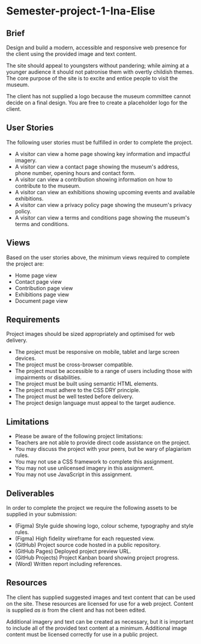 # Semester-project-1-Ina-Elise

## Brief
Design and build a modern, accessible and responsive web presence for the client using the provided image and text content.

The site should appeal to youngsters without pandering; while aiming at a younger audience it should not patronise them with overtly childish themes. The core purpose of the site is to excite and entice people to visit the museum.

The client has not supplied a logo because the museum committee cannot decide on a final design. You are free to create a placeholder logo for the client.

## User Stories
The following user stories must be fulfilled in order to complete the project.
- A visitor can view a home page showing key information and impactful imagery.
- A visitor can view a contact page showing the museum's address, phone number, opening hours and contact form.
- A visitor can view a contribution showing information on how to contribute to the museum.
- A visitor can view an exhibitions showing upcoming events and available exhibitions.
- A visitor can view a privacy policy page showing the museum's privacy policy.
- A visitor can view a terms and conditions page showing the museum's terms and conditions.
## Views
Based on the user stories above, the minimum views required to complete the project are:
- Home page view
- Contact page view
- Contribution page view
- Exhibitions page view
- Document page view
## Requirements
Project images should be sized appropriately and optimised for web delivery.
- The project must be responsive on mobile, tablet and large screen devices.
- The project must be cross-browser compatible.
- The project must be accessible to a range of users including those with impairments or disabilities.
- The project must be built using semantic HTML elements.
- The project must adhere to the CSS DRY principle.
- The project must be well tested before delivery.
- The project design language must appeal to the target audience.
## Limitations
- Please be aware of the following project limitations:
- Teachers are not able to provide direct code assistance on the project.
- You may discuss the project with your peers, but be wary of plagiarism rules.
- You may not use a CSS framework to complete this assignment.
- You may not use unlicensed imagery in this assignment.
- You may not use JavaScript in this assignment.
## Deliverables
In order to complete the project we require the following assets to be supplied in your submission:
- (Figma) Style guide showing logo, colour scheme, typography and style rules.
- (Figma) High fidelity wireframe for each requested view.
- (GitHub) Project source code hosted in a public repository.
- (GitHub Pages) Deployed project preview URL.
- (GitHub Projects) Project Kanban board showing project progress.
- (Word) Written report including references.
## Resources
The client has supplied suggested images and text content that can be used on the site. These resources are licensed for use for a web project. Content is supplied *as is* from the client and has not been edited.

Additional imagery and text can be created as necessary, but it is important to include all of the provided text content at a minimum. Additional image content must be licensed correctly for use in a public project.
